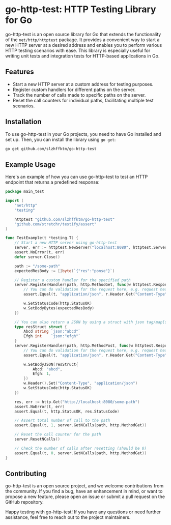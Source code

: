 # go-http-test: HTTP Testing Library for Go

go-http-test is an open source library for Go that extends the functionality of the `net/http/httptest` package. It provides a convenient way to start a new HTTP server at a desired address and enables you to perform various HTTP testing scenarios with ease. This library is especially useful for writing unit tests and integration tests for HTTP-based applications in Go.

## Features

- Start a new HTTP server at a custom address for testing purposes.
- Register custom handlers for different paths on the server.
- Track the number of calls made to specific paths on the server.
- Reset the call counters for individual paths, facilitating multiple test scenarios.

## Installation

To use go-http-test in your Go projects, you need to have Go installed and set up. Then, you can install the library using `go get`:

```bash
go get github.com/slzhffktm/go-http-test
```

## Example Usage

Here's an example of how you can use go-http-test to test an HTTP endpoint that returns a predefined response:

```go
package main_test

import (
	"net/http"
	"testing"

	httptest "github.com/slzhffktm/go-http-test"
	"github.com/stretchr/testify/assert"
)

func TestExample(t *testing.T) {
	// Start a new HTTP server using go-http-test
	server, err := httptest.NewServer("localhost:8080", httptest.ServerConfig{})
	assert.NoError(t, err)
	defer server.Close()

	path := "/some-path"
	expectedResBody := []byte(`{"res":"ponse"}`)

	// Register a custom handler for the specified path
	server.RegisterHandler(path, http.MethodGet, func(w httptest.ResponseWriter, r *http.Request) {
        // You can do validation for the request here, e.g. request header, body, etc
        assert.Equal(t, "application/json", r.Header.Get("Content-Type"))

		w.SetStatusCode(http.StatusOK)
		w.SetBodyBytes(expectedResBody)
	})

	// You can also return a JSON by using a struct with json tag/map[string]any.
	type resStruct struct {
		Abcd string `json:"abcd"`
		Efgh int    `json:"efgh"`
	}
	server.RegisterHandler(path, http.MethodPost, func(w httptest.ResponseWriter, r *http.Request) {
		// You can do validation for the request here, e.g. request header, body, etc
		assert.Equal(t, "application/json", r.Header.Get("Content-Type"))

		w.SetBodyJSON(resStruct{
			Abcd: "abcd",
			Efgh: 1,
		})
		w.Header().Set("Content-Type", "application/json")
		w.SetStatusCode(http.StatusOK)
	})

	res, err := http.Get("http://localhost:8080/some-path")
	assert.NoError(t, err)
	assert.Equal(t, http.StatusOK, res.StatusCode)

    // Assert total number of call to the path
	assert.Equal(t, 1, server.GetNCalls(path, http.MethodGet))

	// Reset the call counter for the path
	server.ResetNCalls()

	// Check the number of calls after resetting (should be 0)
	assert.Equal(t, 0, server.GetNCalls(path, http.MethodGet))
}
```

## Contributing

go-http-test is an open source project, and we welcome contributions from the community. If you find a bug, have an enhancement in mind, or want to propose a new feature, please open an issue or submit a pull request on the GitHub repository.

Happy testing with go-http-test! If you have any questions or need further assistance, feel free to reach out to the project maintainers.
